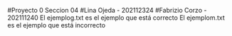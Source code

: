 #Proyecto 0 Seccion 04
#Lina Ojeda - 202112324
#Fabrizio Corzo - 202111240
El ejemplog.txt es el ejemplo que está correcto
El ejemplom.txt es el ejemplo que está incorrecto

